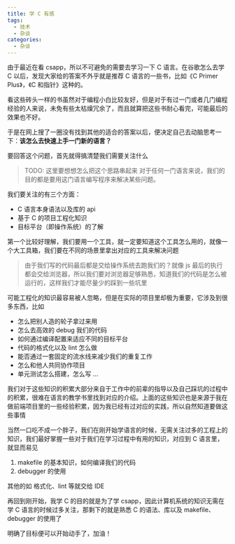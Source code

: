 ```yaml
---
title: 学 C 有感
tags:
  - 技术
  - 杂谈
categories:
  - 杂谈
---
```


由于最近在看 csapp，所以不可避免的需要去学习一下 C 语言。在谷歌怎么去学 C 以后，发现大家给的答案不外乎就是推荐 C 语言的一些书，比如《C Primer Plus》，《C 和指针》这种的。

看这些砖头一样的书虽然对于编程小白比较友好，但是对于有过一门或者几门编程经验的人来说，未免有些太枯燥冗余了，而且就算把这些书耐心看完，可能最后的效果也不好。

于是在网上搜了一圈没有找到其他的适合的答案以后，便决定自己去动脑思考一下：**该怎么去快速上手一门新的语言？**

要回答这个问题，首先就得搞清楚我们需要关注什么

> TODO: 这里要想想怎么把这个思路串起来
> 对于任何一门语言来说，我们的目的都是要用这门语言编写程序来解决某些问题。

我们要关注的有三个方面：

- C 语言本身语法以及库的 api
- 基于 C 的项目工程化知识
- 目标平台（即操作系统）的了解

第一个比较好理解，我们要用一个工具，就一定要知道这个工具怎么用的，就像一个大工具箱，我们要在不同的场景里拿出对应的工具来解决问题

> 由于我们写的代码最后都是交给操作系统去跑我们的？就像 js 最后的执行都会交给浏览器，所以我们要对浏览器足够熟悉，知道我们的代码是怎么被运行的，这样我们才能尽量少的踩到一些坑里

可能工程化的知识最容易被人忽略，但是在实际的项目里却极为重要，它涉及到很多东西，比如

- 怎么把别人造的轮子拿过来用
- 怎么去高效的 debug 我们的代码
- 如何通过编译配置来适应不同的目标平台
- 代码的格式化以及 lint 怎么做
- 能否通过一套固定的流水线来减少我们的重复工作
- 怎么和他人共同协作项目
- 单元测试怎么搭建，怎么写
  ...

我们对于这些知识的积累大部分来自于工作中的前辈的指导以及自己踩坑的过程中的积累，很难在语言的教学书里找到对应的介绍。上面的这些知识也是来源于我在做前端项目里的一些经验积累，因为我已经有过对应的实践，所以自然知道要做这些事情

当然一口吃不成一个胖子，我们在刚开始学语言的时候，无需关注过多的工程上的知识，我们最好掌握一些对于我们在学习过程中有用的知识，对应到 C 语言里，就显而易见

1. makefile 的基本知识，如何编译我们的代码
2. debugger 的使用

其他的如 格式化、lint 等就交给 IDE

再回到刚开始，我学 C 的目的就是为了学 csapp，因此计算机系统的知识无需在学 C 语言的时候过多关注，那剩下的就是熟悉 C 的语法、库以及 makefile、debugger 的使用了

明确了目标便可以开始动手了，加油！
